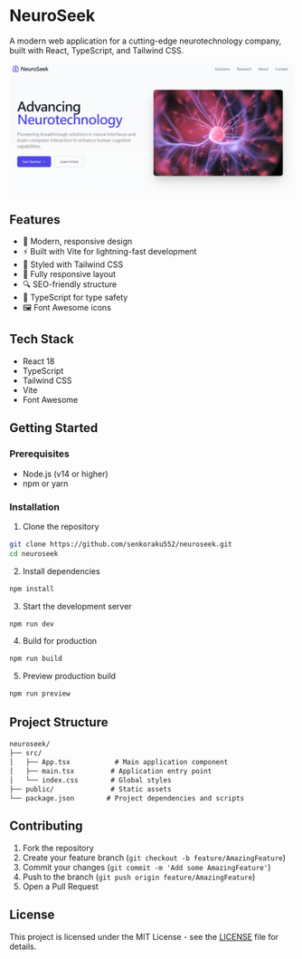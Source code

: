# NeuroSeek

A modern web application for a cutting-edge neurotechnology company, built with React, TypeScript, and Tailwind CSS.

![NeuroSeek Screenshot](img/neuroseek-home-01-demo.PNG)

## Features

- 🧠 Modern, responsive design
- ⚡ Built with Vite for lightning-fast development
- 🎨 Styled with Tailwind CSS
- 📱 Fully responsive layout
- 🔍 SEO-friendly structure
- 🎯 TypeScript for type safety
- 🖼️ Font Awesome icons

## Tech Stack

- React 18
- TypeScript
- Tailwind CSS
- Vite
- Font Awesome

## Getting Started

### Prerequisites

- Node.js (v14 or higher)
- npm or yarn

### Installation

1. Clone the repository

```bash
git clone https://github.com/senkoraku552/neuroseek.git
cd neuroseek
```

2. Install dependencies

```bash
npm install
```

3. Start the development server

```bash
npm run dev
```

4. Build for production

```bash
npm run build
```

5. Preview production build

```bash
npm run preview
```

## Project Structure

```
neuroseek/
├── src/
│   ├── App.tsx           # Main application component
│   ├── main.tsx         # Application entry point
│   └── index.css        # Global styles
├── public/              # Static assets
└── package.json        # Project dependencies and scripts
```

## Contributing

1. Fork the repository
2. Create your feature branch (`git checkout -b feature/AmazingFeature`)
3. Commit your changes (`git commit -m 'Add some AmazingFeature'`)
4. Push to the branch (`git push origin feature/AmazingFeature`)
5. Open a Pull Request

## License

This project is licensed under the MIT License - see the [LICENSE](LICENSE) file for details.
